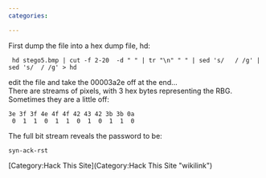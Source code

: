 ```yaml
---
categories:

---
```

First dump the file into a hex dump file, hd:

     hd stego5.bmp | cut -f 2-20  -d " " | tr "\n" " " | sed 's/   / /g' | sed 's/  / /g' > hd

edit the file and take the 00003a2e off at the end...\
 There are streams of pixels, with 3 hex bytes representing the RBG.
Sometimes they are a little off:

    3e 3f 3f 4e 4f 4f 42 43 42 3b 3b 0a
     0  1  1  0  1  1  0  1  0  1  1  0

The full bit stream reveals the password to be:

    syn-ack-rst

[Category:Hack This Site](Category:Hack This Site "wikilink")

